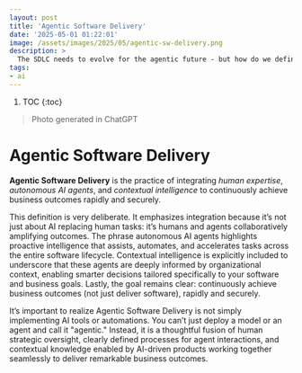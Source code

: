 ```yaml
---
layout: post
title: 'Agentic Software Delivery'
date: '2025-05-01 01:22:01'
image: /assets/images/2025/05/agentic-sw-delivery.png
description: >
  The SDLC needs to evolve for the agentic future - but how do we define the next chapter?
tags:
- ai
---
```


1. TOC
{:toc}

> Photo generated in ChatGPT

# Agentic Software Delivery

**Agentic Software Delivery** is the practice of integrating _human expertise_, _autonomous AI agents_, and _contextual intelligence_ to continuously achieve business outcomes rapidly and securely.

This definition is very deliberate. It emphasizes integration because it’s not just about AI replacing human tasks: it’s humans and agents collaboratively amplifying outcomes. The phrase autonomous AI agents highlights proactive intelligence that assists, automates, and accelerates tasks across the entire software lifecycle. Contextual intelligence is explicitly included to underscore that these agents are deeply informed by organizational context, enabling smarter decisions tailored specifically to your software and business goals. Lastly, the goal remains clear: continuously achieve business outcomes (not just deliver software), rapidly and securely.

It’s important to realize Agentic Software Delivery is not simply implementing AI tools or automations. You can’t just deploy a model or an agent and call it "agentic." Instead, it is a thoughtful fusion of human strategic oversight, clearly defined processes for agent interactions, and contextual knowledge enabled by AI-driven products working together seamlessly to deliver remarkable business outcomes.
